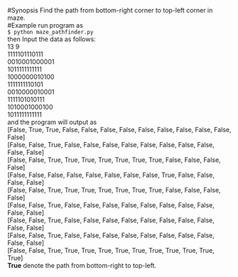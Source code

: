 #Synopsis
Find the path from bottom-right corner to top-left corner in maze.  
#Example
run program as  
`$ python maze_pathfinder.py`  
then Input the data as follows:    
13 9  
1111101110111   
0010001000001    
1011111111111  
1000000010100    
1111111110101    
0010000010001    
1111101010111    
1010001000100    
1011111111111      
and the program will output as  
[False, True, True, False, False, False, False, False, False, False, False, False, False]  
[False, False, True, False, False, False, False, False, False, False, False, False, False]  
[False, False, True, True, True, True, True, True, True, False, False, False, False]  
[False, False, False, False, False, False, False, False, True, False, False, False, False]  
[False, False, True, True, True, True, True, True, True, False, False, False, False]  
[False, False, True, False, False, False, False, False, False, False, False, False, False]  
[False, False, True, False, False, False, False, False, False, False, False, False, False]  
[False, False, True, False, False, False, False, False, False, False, False, False, False]  
[False, False, True, True, True, True, True, True, True, True, True, True, True]    
**True** denote the path from bottom-right to top-left.      

